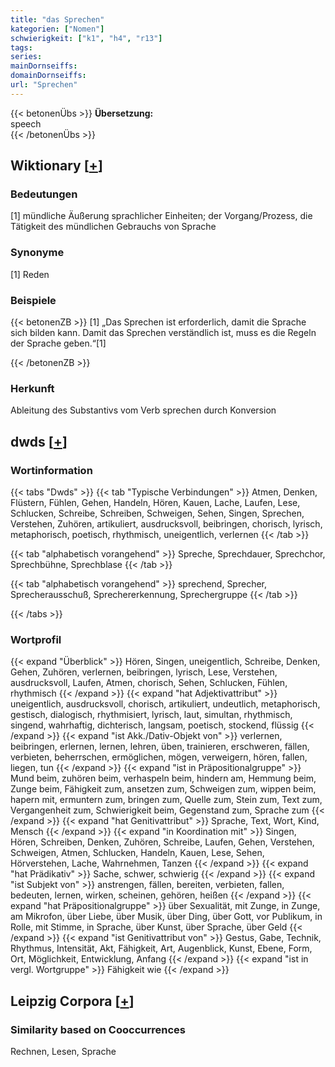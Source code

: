 ```yaml
---
title: "das Sprechen"
kategorien: ["Nomen"]
schwierigkeit: ["k1", "h4", "r13"]
tags:
series:
mainDornseiffs:
domainDornseiffs:
url: "Sprechen"
---
```


{{< betonenÜbs >}}
**Übersetzung:**  
speech  
{{< /betonenÜbs >}}

## Wiktionary [[+](https://de.wiktionary.org/wiki/Sprechen)]

### Bedeutungen
[1] mündliche Äußerung sprachlicher Einheiten; der Vorgang/Prozess, die Tätigkeit des mündlichen Gebrauchs von Sprache  

### Synonyme
[1] Reden  

### Beispiele
{{< betonenZB >}}
[1] „Das Sprechen ist erforderlich, damit die Sprache sich bilden kann. Damit das Sprechen verständlich ist, muss es die Regeln der Sprache geben.“[1]  

{{< /betonenZB >}}
### Herkunft
Ableitung des Substantivs vom Verb sprechen durch Konversion  



## dwds [[+](https://www.dwds.de/wb/Sprechen)]

### Wortinformation
{{< tabs "Dwds" >}}
{{< tab "Typische Verbindungen" >}}
Atmen, Denken, Flüstern, Fühlen, Gehen, Handeln, Hören, Kauen, Lache, Laufen, Lese, Schlucken, Schreibe, Schreiben, Schweigen, Sehen, Singen, Sprechen, Verstehen, Zuhören, artikuliert, ausdrucksvoll, beibringen, chorisch, lyrisch, metaphorisch, poetisch, rhythmisch, uneigentlich, verlernen
{{< /tab >}}

{{< tab "alphabetisch vorangehend" >}}
Spreche, Sprechdauer, Sprechchor, Sprechbühne, Sprechblase
{{< /tab >}}

{{< tab "alphabetisch vorangehend" >}}
sprechend, Sprecher, Sprecherausschuß, Sprechererkennung, Sprechergruppe
{{< /tab >}}

{{< /tabs >}}

### Wortprofil
{{< expand "Überblick" >}} Hören, Singen, uneigentlich, Schreibe, Denken, Gehen, Zuhören, verlernen, beibringen, lyrisch, Lese, Verstehen, ausdrucksvoll, Laufen, Atmen, chorisch, Sehen, Schlucken, Fühlen, rhythmisch {{< /expand >}}
{{< expand "hat Adjektivattribut" >}} uneigentlich, ausdrucksvoll, chorisch, artikuliert, undeutlich, metaphorisch, gestisch, dialogisch, rhythmisiert, lyrisch, laut, simultan, rhythmisch, singend, wahrhaftig, dichterisch, langsam, poetisch, stockend, flüssig {{< /expand >}}
{{< expand "ist Akk./Dativ-Objekt von" >}} verlernen, beibringen, erlernen, lernen, lehren, üben, trainieren, erschweren, fällen, verbieten, beherrschen, ermöglichen, mögen, verweigern, hören, fallen, liegen, tun {{< /expand >}}
{{< expand "ist in Präpositionalgruppe" >}} Mund beim, zuhören beim, verhaspeln beim, hindern am, Hemmung beim, Zunge beim, Fähigkeit zum, ansetzen zum, Schweigen zum, wippen beim, hapern mit, ermuntern zum, bringen zum, Quelle zum, Stein zum, Text zum, Vergangenheit zum, Schwierigkeit beim, Gegenstand zum, Sprache zum {{< /expand >}}
{{< expand "hat Genitivattribut" >}} Sprache, Text, Wort, Kind, Mensch {{< /expand >}}
{{< expand "in Koordination mit" >}} Singen, Hören, Schreiben, Denken, Zuhören, Schreibe, Laufen, Gehen, Verstehen, Schweigen, Atmen, Schlucken, Handeln, Kauen, Lese, Sehen, Hörverstehen, Lache, Wahrnehmen, Tanzen {{< /expand >}}
{{< expand "hat Prädikativ" >}} Sache, schwer, schwierig {{< /expand >}}
{{< expand "ist Subjekt von" >}} anstrengen, fällen, bereiten, verbieten, fallen, bedeuten, lernen, wirken, scheinen, gehören, heißen {{< /expand >}}
{{< expand "hat Präpositionalgruppe" >}} über Sexualität, mit Zunge, in Zunge, am Mikrofon, über Liebe, über Musik, über Ding, über Gott, vor Publikum, in Rolle, mit Stimme, in Sprache, über Kunst, über Sprache, über Geld {{< /expand >}}
{{< expand "ist Genitivattribut von" >}} Gestus, Gabe, Technik, Rhythmus, Intensität, Akt, Fähigkeit, Art, Augenblick, Kunst, Ebene, Form, Ort, Möglichkeit, Entwicklung, Anfang {{< /expand >}}
{{< expand "ist in vergl. Wortgruppe" >}} Fähigkeit wie {{< /expand >}}

## Leipzig Corpora [[+](https://corpora.uni-leipzig.de/en/res?word=Sprechen&corpusId=deu_newscrawl-public_2018)]


### Similarity based on Cooccurrences
Rechnen, Lesen, Sprache

